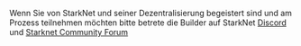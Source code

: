 Wenn Sie von StarkNet und seiner Dezentralisierung begeistert sind und am Prozess teilnehmen möchten bitte betrete die Builder auf StarkNet [Discord](https://starknet.io/discord) und [Starknet Community Forum](https://community.starknet.io/)